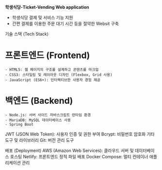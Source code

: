 **학생식당-Ticket-Vending Web application**
  - 학생식당 결제 및 서비스 기능 지원
  - 간편 결제를 이용한 주문 대기 시간 등을 절약한 Websit 구축 

  기술 스택 (Tech Stack)

  # 프론트엔드 (Frontend)
    - HTML5: 웹 페이지의 구조를 설계하고 콘텐츠를 마크업
    - CSS3: 스타일링 및 레이아웃 디자인 (Flexbox, Grid 사용)
    - JavaScript (ES6+): 인터랙티브한 사용자 경험 제공

  # 백엔드 (Backend)
    - Node.js: 서버 사이드 자바스크립트 런타임 환경
    - MariaDB: MySQL 데이터베이스 사용
    - Spring Boot
JWT (JSON Web Token): 사용자 인증 및 권한 부여
Bcrypt: 비밀번호 암호화
기타 도구 및 라이브러리
Git: 버전 관리 도구

배포 (Deployment)
AWS (Amazon Web Services): 클라우드 서버 및 데이터베이스 호스팅
Netlify: 프론트엔드 정적 파일 배포
Docker Compose: 멀티 컨테이너 애플리케이션 관리
